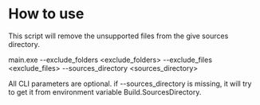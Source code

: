 # How to use

This script will remove the unsupported files from the give sources directory.

main.exe --exclude_folders <exclude_folders> --exclude_files <exclude_files> --sources_directory <sources_directory>

All CLI parameters are optional. if --sources_directory is missing, it will try to get it from environment variable Build.SourcesDirectory. 